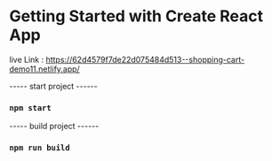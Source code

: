 # Getting Started with Create React App

live Link : https://62d4579f7de22d075484d513--shopping-cart-demo11.netlify.app/

----- start project ------
### `npm start`

----- build project ------
### `npm run build`
